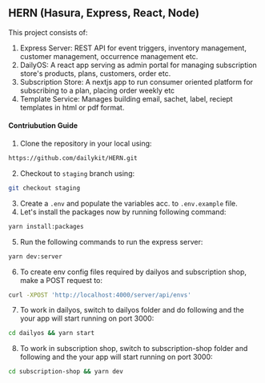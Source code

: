 ## HERN (Hasura, Express, React, Node)

This project consists of:

1. Express Server: REST API for event triggers, inventory management, customer management, occurrence management etc.
2. DailyOS: A react app serving as admin portal for managing subscription store's products, plans, customers, order etc.
3. Subscription Store: A nextjs app to run consumer oriented platform for subscribing to a plan, placing order weekly etc
4. Template Service: Manages building email, sachet, label, reciept templates in html or pdf format.

#### Contriubution Guide

1. Clone the repository in your local using:

```bash
https://github.com/dailykit/HERN.git
```

2. Checkout to `staging` branch using:

```bash
git checkout staging
```

3. Create a `.env` and populate the variables acc. to `.env.example` file.
4. Let's install the packages now by running following command:

```bash
yarn install:packages
```

5. Run the following commands to run the express server:

```bash
yarn dev:server
```

6. To create env config files required by dailyos and subscription shop, make a POST request to:

```bash
curl -XPOST 'http://localhost:4000/server/api/envs'
```

7. To work in dailyos, switch to dailyos folder and do following and the your app will start running on port 3000:

```bash
cd dailyos && yarn start
```

8. To work in subscription shop, switch to subscription-shop folder and following and the your app will start running on port 3000:

```bash
cd subscription-shop && yarn dev
```
